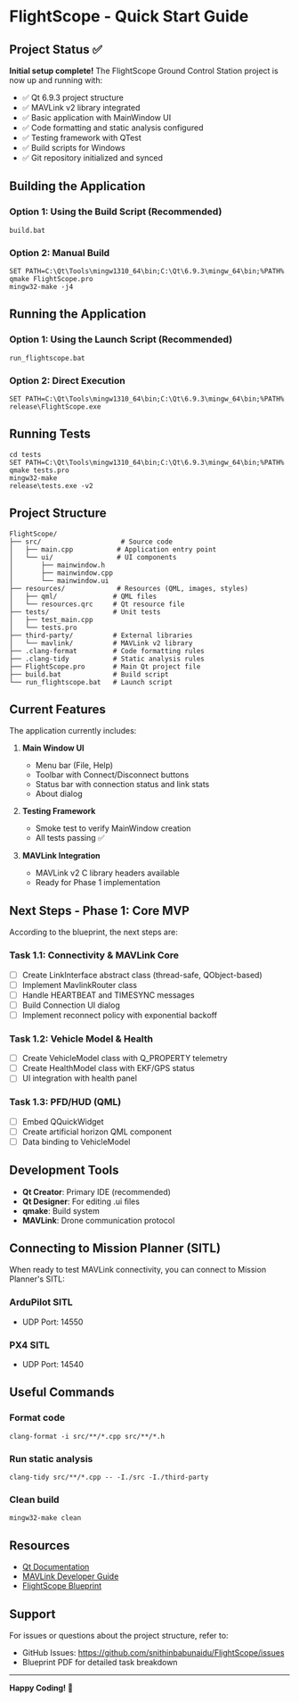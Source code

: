 # FlightScope - Quick Start Guide

## Project Status ✅

**Initial setup complete!** The FlightScope Ground Control Station project is now up and running with:

- ✅ Qt 6.9.3 project structure
- ✅ MAVLink v2 library integrated
- ✅ Basic application with MainWindow UI
- ✅ Code formatting and static analysis configured
- ✅ Testing framework with QTest
- ✅ Build scripts for Windows
- ✅ Git repository initialized and synced

## Building the Application

### Option 1: Using the Build Script (Recommended)
```batch
build.bat
```

### Option 2: Manual Build
```batch
SET PATH=C:\Qt\Tools\mingw1310_64\bin;C:\Qt\6.9.3\mingw_64\bin;%PATH%
qmake FlightScope.pro
mingw32-make -j4
```

## Running the Application

### Option 1: Using the Launch Script (Recommended)
```batch
run_flightscope.bat
```

### Option 2: Direct Execution
```batch
SET PATH=C:\Qt\Tools\mingw1310_64\bin;C:\Qt\6.9.3\mingw_64\bin;%PATH%
release\FlightScope.exe
```

## Running Tests

```batch
cd tests
SET PATH=C:\Qt\Tools\mingw1310_64\bin;C:\Qt\6.9.3\mingw_64\bin;%PATH%
qmake tests.pro
mingw32-make
release\tests.exe -v2
```

## Project Structure

```
FlightScope/
├── src/                    # Source code
│   ├── main.cpp           # Application entry point
│   └── ui/                # UI components
│       ├── mainwindow.h
│       ├── mainwindow.cpp
│       └── mainwindow.ui
├── resources/             # Resources (QML, images, styles)
│   ├── qml/              # QML files
│   └── resources.qrc     # Qt resource file
├── tests/                # Unit tests
│   ├── test_main.cpp
│   └── tests.pro
├── third-party/          # External libraries
│   └── mavlink/          # MAVLink v2 library
├── .clang-format         # Code formatting rules
├── .clang-tidy           # Static analysis rules
├── FlightScope.pro       # Main Qt project file
├── build.bat             # Build script
└── run_flightscope.bat   # Launch script
```

## Current Features

The application currently includes:

1. **Main Window UI**
   - Menu bar (File, Help)
   - Toolbar with Connect/Disconnect buttons
   - Status bar with connection status and link stats
   - About dialog

2. **Testing Framework**
   - Smoke test to verify MainWindow creation
   - All tests passing ✅

3. **MAVLink Integration**
   - MAVLink v2 C library headers available
   - Ready for Phase 1 implementation

## Next Steps - Phase 1: Core MVP

According to the blueprint, the next steps are:

### Task 1.1: Connectivity & MAVLink Core
- [ ] Create LinkInterface abstract class (thread-safe, QObject-based)
- [ ] Implement MavlinkRouter class
- [ ] Handle HEARTBEAT and TIMESYNC messages
- [ ] Build Connection UI dialog
- [ ] Implement reconnect policy with exponential backoff

### Task 1.2: Vehicle Model & Health
- [ ] Create VehicleModel class with Q_PROPERTY telemetry
- [ ] Create HealthModel class with EKF/GPS status
- [ ] UI integration with health panel

### Task 1.3: PFD/HUD (QML)
- [ ] Embed QQuickWidget
- [ ] Create artificial horizon QML component
- [ ] Data binding to VehicleModel

## Development Tools

- **Qt Creator**: Primary IDE (recommended)
- **Qt Designer**: For editing .ui files
- **qmake**: Build system
- **MAVLink**: Drone communication protocol

## Connecting to Mission Planner (SITL)

When ready to test MAVLink connectivity, you can connect to Mission Planner's SITL:

### ArduPilot SITL
- UDP Port: 14550

### PX4 SITL
- UDP Port: 14540

## Useful Commands

### Format code
```batch
clang-format -i src/**/*.cpp src/**/*.h
```

### Run static analysis
```batch
clang-tidy src/**/*.cpp -- -I./src -I./third-party
```

### Clean build
```batch
mingw32-make clean
```

## Resources

- [Qt Documentation](https://doc.qt.io/)
- [MAVLink Developer Guide](https://mavlink.io/en/)
- [FlightScope Blueprint](FlightScope%20Blueprint.pdf)

## Support

For issues or questions about the project structure, refer to:
- GitHub Issues: https://github.com/snithinbabunaidu/FlightScope/issues
- Blueprint PDF for detailed task breakdown

---

**Happy Coding! 🚁**
